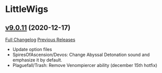 # LittleWigs

## [v9.0.11](https://github.com/BigWigsMods/LittleWigs/tree/v9.0.11) (2020-12-17)
[Full Changelog](https://github.com/BigWigsMods/LittleWigs/compare/v9.0.10...v9.0.11) [Previous Releases](https://github.com/BigWigsMods/LittleWigs/releases)

- Update option files  
- SpiresOfAscension/Devos: Change Abyssal Detonation sound and emphasize it by default.  
- Plaguefall/Trash: Remove Venompiercer ability (december 15th hotfix)  
